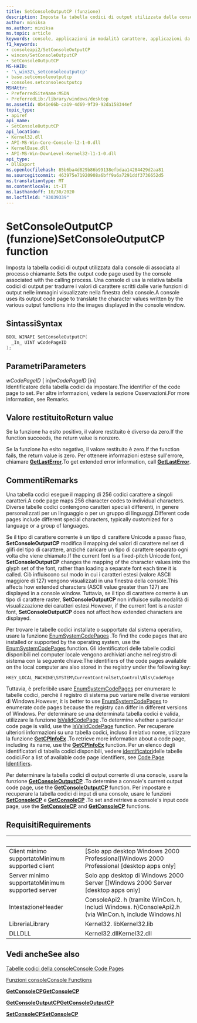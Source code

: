 ```yaml
---
title: SetConsoleOutputCP (funzione)
description: Imposta la tabella codici di output utilizzata dalla console di associata al processo chiamante.
author: miniksa
ms.author: miniksa
ms.topic: article
keywords: console, applicazioni in modalità carattere, applicazioni da riga di comando, applicazioni di terminale, api della console
f1_keywords:
- consoleapi2/SetConsoleOutputCP
- wincon/SetConsoleOutputCP
- SetConsoleOutputCP
MS-HAID:
- '\_win32\_setconsoleoutputcp'
- base.setconsoleoutputcp
- consoles.setconsoleoutputcp
MSHAttr:
- PreferredSiteName:MSDN
- PreferredLib:/library/windows/desktop
ms.assetid: 0b41e66b-ca19-4d69-9f39-92da158344ef
topic_type:
- apiref
api_name:
- SetConsoleOutputCP
api_location:
- Kernel32.dll
- API-MS-Win-Core-Console-l2-1-0.dll
- KernelBase.dll
- API-MS-Win-DownLevel-Kernel32-l1-1-0.dll
api_type:
- DllExport
ms.openlocfilehash: 85b6ba4d829b86b99138efbdaa14284429d2aa81
ms.sourcegitcommit: 463975e71920908a6bff9a6a7291ddf3736652d5
ms.translationtype: MT
ms.contentlocale: it-IT
ms.lasthandoff: 10/30/2020
ms.locfileid: "93039339"
---
```

# <a name="setconsoleoutputcp-function"></a><span data-ttu-id="7d338-104">SetConsoleOutputCP (funzione)</span><span class="sxs-lookup"><span data-stu-id="7d338-104">SetConsoleOutputCP function</span></span>

<span data-ttu-id="7d338-105">Imposta la tabella codici di output utilizzata dalla console di associata al processo chiamante.</span><span class="sxs-lookup"><span data-stu-id="7d338-105">Sets the output code page used by the console associated with the calling process.</span></span> <span data-ttu-id="7d338-106">Una console di usa la relativa tabella codici di output per tradurre i valori di carattere scritti dalle varie funzioni di output nelle immagini visualizzate nella finestra della console.</span><span class="sxs-lookup"><span data-stu-id="7d338-106">A console uses its output code page to translate the character values written by the various output functions into the images displayed in the console window.</span></span>

## <a name="syntax"></a><span data-ttu-id="7d338-107">Sintassi</span><span class="sxs-lookup"><span data-stu-id="7d338-107">Syntax</span></span>

```C
BOOL WINAPI SetConsoleOutputCP(
  _In_ UINT wCodePageID
);
```

## <a name="parameters"></a><span data-ttu-id="7d338-108">Parametri</span><span class="sxs-lookup"><span data-stu-id="7d338-108">Parameters</span></span>

<span data-ttu-id="7d338-109">*wCodePageID* \[ in\]</span><span class="sxs-lookup"><span data-stu-id="7d338-109">*wCodePageID* \[in\]</span></span>  
<span data-ttu-id="7d338-110">Identificatore della tabella codici da impostare.</span><span class="sxs-lookup"><span data-stu-id="7d338-110">The identifier of the code page to set.</span></span> <span data-ttu-id="7d338-111">Per altre informazioni, vedere la sezione Osservazioni.</span><span class="sxs-lookup"><span data-stu-id="7d338-111">For more information, see Remarks.</span></span>

## <a name="return-value"></a><span data-ttu-id="7d338-112">Valore restituito</span><span class="sxs-lookup"><span data-stu-id="7d338-112">Return value</span></span>

<span data-ttu-id="7d338-113">Se la funzione ha esito positivo, il valore restituito è diverso da zero.</span><span class="sxs-lookup"><span data-stu-id="7d338-113">If the function succeeds, the return value is nonzero.</span></span>

<span data-ttu-id="7d338-114">Se la funzione ha esito negativo, il valore restituito è zero.</span><span class="sxs-lookup"><span data-stu-id="7d338-114">If the function fails, the return value is zero.</span></span> <span data-ttu-id="7d338-115">Per ottenere informazioni estese sull'errore, chiamare [**GetLastError**](https://msdn.microsoft.com/library/windows/desktop/ms679360).</span><span class="sxs-lookup"><span data-stu-id="7d338-115">To get extended error information, call [**GetLastError**](https://msdn.microsoft.com/library/windows/desktop/ms679360).</span></span>

## <a name="remarks"></a><span data-ttu-id="7d338-116">Commenti</span><span class="sxs-lookup"><span data-stu-id="7d338-116">Remarks</span></span>

<span data-ttu-id="7d338-117">Una tabella codici esegue il mapping di 256 codici carattere a singoli caratteri.</span><span class="sxs-lookup"><span data-stu-id="7d338-117">A code page maps 256 character codes to individual characters.</span></span> <span data-ttu-id="7d338-118">Diverse tabelle codici contengono caratteri speciali differenti, in genere personalizzati per un linguaggio o per un gruppo di linguaggi.</span><span class="sxs-lookup"><span data-stu-id="7d338-118">Different code pages include different special characters, typically customized for a language or a group of languages.</span></span>

<span data-ttu-id="7d338-119">Se il tipo di carattere corrente è un tipo di carattere Unicode a passo fisso, **SetConsoleOutputCP** modifica il mapping dei valori di carattere nel set di glifi del tipo di carattere, anziché caricare un tipo di carattere separato ogni volta che viene chiamato.</span><span class="sxs-lookup"><span data-stu-id="7d338-119">If the current font is a fixed-pitch Unicode font, **SetConsoleOutputCP** changes the mapping of the character values into the glyph set of the font, rather than loading a separate font each time it is called.</span></span> <span data-ttu-id="7d338-120">Ciò influiscono sul modo in cui i caratteri estesi (valore ASCII maggiore di 127) vengono visualizzati in una finestra della console.</span><span class="sxs-lookup"><span data-stu-id="7d338-120">This affects how extended characters (ASCII value greater than 127) are displayed in a console window.</span></span> <span data-ttu-id="7d338-121">Tuttavia, se il tipo di carattere corrente è un tipo di carattere raster, **SetConsoleOutputCP** non influisce sulla modalità di visualizzazione dei caratteri estesi.</span><span class="sxs-lookup"><span data-stu-id="7d338-121">However, if the current font is a raster font, **SetConsoleOutputCP** does not affect how extended characters are displayed.</span></span>

<span data-ttu-id="7d338-122">Per trovare le tabelle codici installate o supportate dal sistema operativo, usare la funzione [EnumSystemCodePages](https://go.microsoft.com/fwlink/p/?linkid=178051) .</span><span class="sxs-lookup"><span data-stu-id="7d338-122">To find the code pages that are installed or supported by the operating system, use the [EnumSystemCodePages](https://go.microsoft.com/fwlink/p/?linkid=178051) function.</span></span> <span data-ttu-id="7d338-123">Gli identificatori delle tabelle codici disponibili nel computer locale vengono archiviati anche nel registro di sistema con la seguente chiave:</span><span class="sxs-lookup"><span data-stu-id="7d338-123">The identifiers of the code pages available on the local computer are also stored in the registry under the following key:</span></span>

`HKEY_LOCAL_MACHINE\SYSTEM\CurrentControlSet\Control\Nls\CodePage`

<span data-ttu-id="7d338-124">Tuttavia, è preferibile usare [EnumSystemCodePages](https://go.microsoft.com/fwlink/p/?linkid=178051) per enumerare le tabelle codici, perché il registro di sistema può variare nelle diverse versioni di Windows.</span><span class="sxs-lookup"><span data-stu-id="7d338-124">However, it is better to use [EnumSystemCodePages](https://go.microsoft.com/fwlink/p/?linkid=178051) to enumerate code pages because the registry can differ in different versions of Windows.</span></span>
<span data-ttu-id="7d338-125">Per determinare se una determinata tabella codici è valida, utilizzare la funzione [IsValidCodePage](https://go.microsoft.com/fwlink/p/?linkid=178053) .</span><span class="sxs-lookup"><span data-stu-id="7d338-125">To determine whether a particular code page is valid, use the [IsValidCodePage](https://go.microsoft.com/fwlink/p/?linkid=178053) function.</span></span> <span data-ttu-id="7d338-126">Per recuperare ulteriori informazioni su una tabella codici, incluso il relativo nome, utilizzare la funzione [**GetCPInfoEx**](https://msdn.microsoft.com/library/windows/desktop/dd318081) .</span><span class="sxs-lookup"><span data-stu-id="7d338-126">To retrieve more information about a code page, including its name, use the [**GetCPInfoEx**](https://msdn.microsoft.com/library/windows/desktop/dd318081) function.</span></span> <span data-ttu-id="7d338-127">Per un elenco degli identificatori di tabella codici disponibili, vedere [identificatori](https://msdn.microsoft.com/library/windows/desktop/dd317756)delle tabelle codici.</span><span class="sxs-lookup"><span data-stu-id="7d338-127">For a list of available code page identifiers, see [Code Page Identifiers](https://msdn.microsoft.com/library/windows/desktop/dd317756).</span></span>

<span data-ttu-id="7d338-128">Per determinare la tabella codici di output corrente di una console, usare la funzione [**GetConsoleOutputCP**](getconsoleoutputcp.md) .</span><span class="sxs-lookup"><span data-stu-id="7d338-128">To determine a console's current output code page, use the [**GetConsoleOutputCP**](getconsoleoutputcp.md) function.</span></span> <span data-ttu-id="7d338-129">Per impostare e recuperare la tabella codici di input di una console, usare le funzioni [**SetConsoleCP**](setconsolecp.md) e [**GetConsoleCP**](getconsolecp.md) .</span><span class="sxs-lookup"><span data-stu-id="7d338-129">To set and retrieve a console's input code page, use the [**SetConsoleCP**](setconsolecp.md) and [**GetConsoleCP**](getconsolecp.md) functions.</span></span>

## <a name="requirements"></a><span data-ttu-id="7d338-130">Requisiti</span><span class="sxs-lookup"><span data-stu-id="7d338-130">Requirements</span></span>

| &nbsp; | &nbsp; |
|-|-|
| <span data-ttu-id="7d338-131">Client minimo supportato</span><span class="sxs-lookup"><span data-stu-id="7d338-131">Minimum supported client</span></span> | <span data-ttu-id="7d338-132">\[Solo app desktop Windows 2000 Professional\]</span><span class="sxs-lookup"><span data-stu-id="7d338-132">Windows 2000 Professional \[desktop apps only\]</span></span> |
| <span data-ttu-id="7d338-133">Server minimo supportato</span><span class="sxs-lookup"><span data-stu-id="7d338-133">Minimum supported server</span></span> | <span data-ttu-id="7d338-134">Solo app desktop di Windows 2000 Server \[\]</span><span class="sxs-lookup"><span data-stu-id="7d338-134">Windows 2000 Server \[desktop apps only\]</span></span> |
| <span data-ttu-id="7d338-135">Intestazione</span><span class="sxs-lookup"><span data-stu-id="7d338-135">Header</span></span> | <span data-ttu-id="7d338-136">ConsoleApi2. h (tramite WinCon. h, Includi Windows. h)</span><span class="sxs-lookup"><span data-stu-id="7d338-136">ConsoleApi2.h (via WinCon.h, include Windows.h)</span></span> |
| <span data-ttu-id="7d338-137">Libreria</span><span class="sxs-lookup"><span data-stu-id="7d338-137">Library</span></span> | <span data-ttu-id="7d338-138">Kernel32. lib</span><span class="sxs-lookup"><span data-stu-id="7d338-138">Kernel32.lib</span></span> |
| <span data-ttu-id="7d338-139">DLL</span><span class="sxs-lookup"><span data-stu-id="7d338-139">DLL</span></span> | <span data-ttu-id="7d338-140">Kernel32.dll</span><span class="sxs-lookup"><span data-stu-id="7d338-140">Kernel32.dll</span></span> |

## <a name="see-also"></a><span data-ttu-id="7d338-141">Vedi anche</span><span class="sxs-lookup"><span data-stu-id="7d338-141">See also</span></span>

[<span data-ttu-id="7d338-142">Tabelle codici della console</span><span class="sxs-lookup"><span data-stu-id="7d338-142">Console Code Pages</span></span>](console-code-pages.md)

[<span data-ttu-id="7d338-143">Funzioni console</span><span class="sxs-lookup"><span data-stu-id="7d338-143">Console Functions</span></span>](console-functions.md)

[<span data-ttu-id="7d338-144">**GetConsoleCP**</span><span class="sxs-lookup"><span data-stu-id="7d338-144">**GetConsoleCP**</span></span>](getconsolecp.md)

[<span data-ttu-id="7d338-145">**GetConsoleOutputCP**</span><span class="sxs-lookup"><span data-stu-id="7d338-145">**GetConsoleOutputCP**</span></span>](getconsoleoutputcp.md)

[<span data-ttu-id="7d338-146">**SetConsoleCP**</span><span class="sxs-lookup"><span data-stu-id="7d338-146">**SetConsoleCP**</span></span>](setconsolecp.md)
